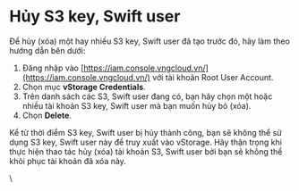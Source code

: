# Hủy S3 key, Swift user

Để hủy (xóa) một hay nhiều S3 key, Swift user đã tạo trước đó, hãy làm theo hướng dẫn bên dưới:

1. Đăng nhập vào [https://iam.console.vngcloud.vn/](https://iam.console.vngcloud.vn/) với tài khoản Root User Account.
2. Chọn mục **vStorage Credentials**.
3. Trên danh sách các S3, Swift user đang có, bạn hãy chọn một hoặc nhiều tài khoản S3 key, Swift user mà bạn muốn hủy bỏ (xóa).
4. Chọn **Delete**.

Kể từ thời điểm S3 key, Swift user bị hủy thành công, bạn sẽ không thể sử dụng S3 key, Swift user này để truy xuất vào vStorage. Hãy thận trọng khi thực hiện thao tác hủy (xóa) tài khoản S3, Swift user bởi bạn sẽ không thể khôi phục tài khoản đã xóa này.&#x20;

\
